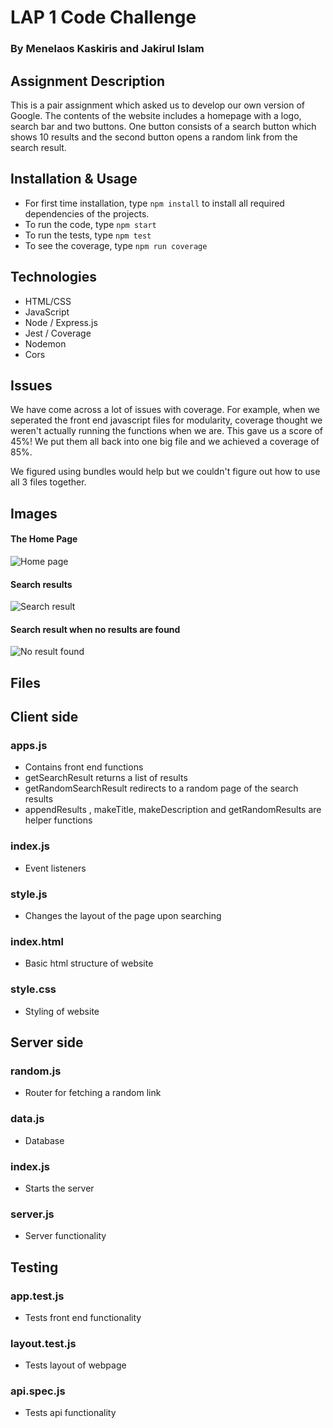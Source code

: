 # LAP 1 Code Challenge
### By Menelaos Kaskiris and Jakirul Islam 

## Assignment Description
This is a pair assignment which asked us to develop our own version of Google. The contents of the website includes a homepage with a logo, search bar and two buttons. One button consists of a search button which shows 10 results and the second button opens a random link from the search result.

## Installation & Usage
- For first time installation, type `npm install` to install all required dependencies of the projects.
- To run the code, type `npm start`
- To run the tests, type `npm test`
- To see the coverage, type `npm run coverage`

## Technologies
- HTML/CSS
- JavaScript
- Node / Express.js
- Jest / Coverage
- Nodemon
- Cors

## Issues

We have come across a lot of issues with coverage. For example, when we seperated the front end javascript files for modularity, coverage thought we weren't actually running the functions when we are. This gave us a score of 45%! We put them all back into one big file and we achieved a coverage of 85%.

We figured using bundles would help but we couldn't figure out how to use all 3 files together.

## Images

#### The Home Page
![Home page](https://i.gyazo.com/07b68afcd250d4d40f950af882dd8c7f.png)

#### Search results
![Search result](https://i.gyazo.com/d046e9f25cdd9b83b14fc59b38bf967d.png)

#### Search result when no results are found
![No result found](https://i.gyazo.com/c8f0fb09e3de60803e42b091eaeed4b9.png)

## Files

## Client side
### apps.js
- Contains front end functions
- getSearchResult returns a list of results
- getRandomSearchResult redirects to a random page of the search results
-   appendResults , makeTitle, makeDescription and getRandomResults are helper functions

### index.js
- Event listeners

### style.js
- Changes the layout of the page upon searching

### index.html
- Basic html structure of website

### style.css
- Styling of website

## Server side
### random.js
- Router for fetching a random link

### data.js
- Database

### index.js
- Starts the server

### server.js
- Server functionality

## Testing
### app.test.js
- Tests front end functionality

### layout.test.js
- Tests layout of webpage

### api.spec.js
- Tests api functionality
